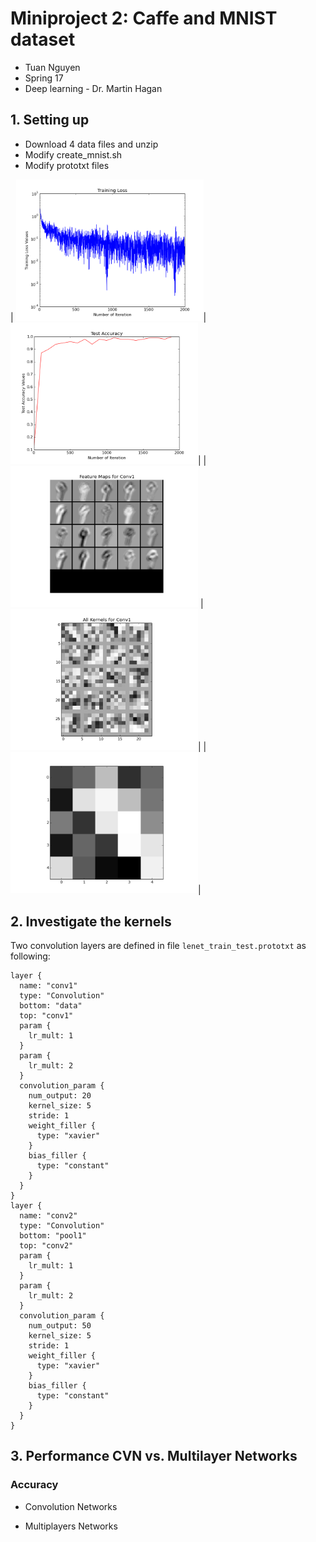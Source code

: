 # Miniproject 2: Caffe and MNIST dataset
* Tuan Nguyen
* Spring 17
* Deep learning - Dr. Martin Hagan

## 1. Setting up
* Download 4 data files and unzip
* Modify create_mnist.sh
* Modify prototxt files

| <img src="figure_1.png" width=300/>|<img src="figure_2.png" width=300/>|
|<img src="figure_3.png" width=300/> |<img src="figure_4.png" width=300/>|
| <img src="figure_5.png" width=300/>|
## 2. Investigate the kernels

Two convolution layers are defined in file `lenet_train_test.prototxt` as following:

```
layer {
  name: "conv1"
  type: "Convolution"
  bottom: "data"
  top: "conv1"
  param {
    lr_mult: 1
  }
  param {
    lr_mult: 2
  }
  convolution_param {
    num_output: 20
    kernel_size: 5
    stride: 1
    weight_filler {
      type: "xavier"
    }
    bias_filler {
      type: "constant"
    }
  }
}
layer {
  name: "conv2"
  type: "Convolution"
  bottom: "pool1"
  top: "conv2"
  param {
    lr_mult: 1
  }
  param {
    lr_mult: 2
  }
  convolution_param {
    num_output: 50
    kernel_size: 5
    stride: 1
    weight_filler {
      type: "xavier"
    }
    bias_filler {
      type: "constant"
    }
  }
}
```

## 3. Performance CVN vs. Multilayer Networks
### Accuracy
* Convolution Networks

* Multiplayers Networks
